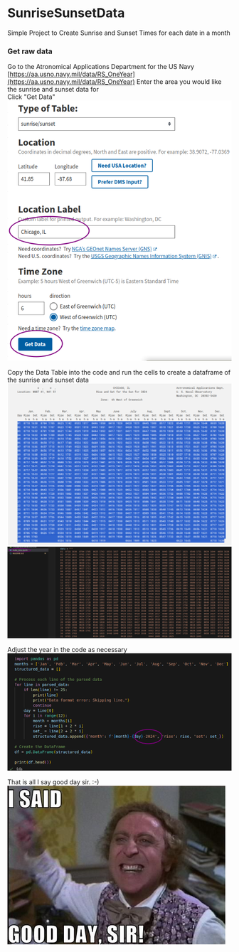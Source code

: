 # SunriseSunsetData
Simple Project to Create Sunrise and Sunset Times for each date in a month

### Get raw data
Go to the Atronomical Applications Department for the US Navy</br>
[https://aa.usno.navy.mil/data/RS_OneYear](https://aa.usno.navy.mil/data/RS_OneYear)
Enter the area you would like the sunrise and sunset data for</br>
Click "Get Data" </br>
![Website](./images/usnoData.png)

Copy the Data Table into the code and run the cells to create a dataframe of the sunrise and sunset data</br>
![Get Data](./images/ExampleTable.png) </br>
![Paste Data](./images/PasteData.png)

Adjust the year in the code as necessary</br>
![Adjust Year](./images/AdjustYear.png)

That is all I say good day sir. :-) </br>
![Good Day](./images/GoodDay.png)